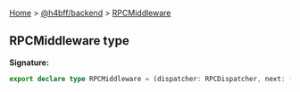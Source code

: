 [Home](/) &gt; [@h4bff/backend](../backend.md) &gt; [RPCMiddleware](RPCMiddleware.md)

## RPCMiddleware type

<b>Signature:</b>

```typescript
export declare type RPCMiddleware = (dispatcher: RPCDispatcher, next: () => Promise<any>) => Promise<any>;
```
